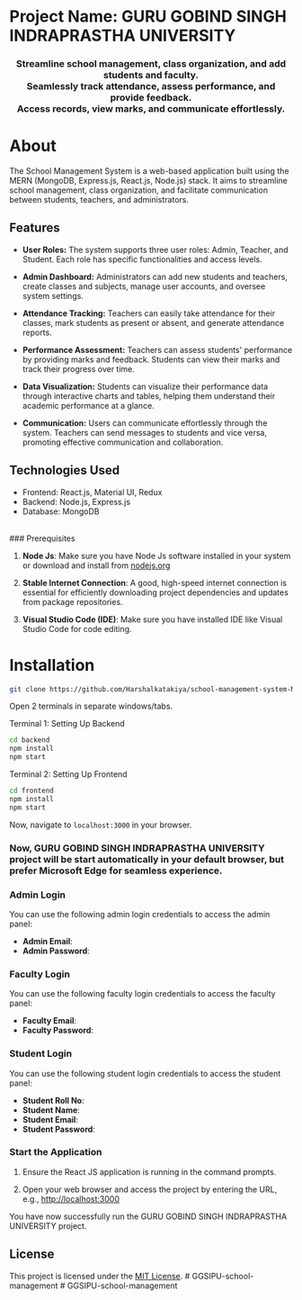 # Project Name: GURU GOBIND SINGH INDRAPRASTHA UNIVERSITY

<h3 align="center">
Streamline school management, class organization, and add students and faculty.<br>
Seamlessly track attendance, assess performance, and provide feedback. <br>
Access records, view marks, and communicate effortlessly.
</h3>


# About

The School Management System is a web-based application built using the MERN (MongoDB, Express.js, React.js, Node.js) stack. It aims to streamline school management, class organization, and facilitate communication between students, teachers, and administrators.

## Features

- **User Roles:** The system supports three user roles: Admin, Teacher, and Student. Each role has specific functionalities and access levels.

- **Admin Dashboard:** Administrators can add new students and teachers, create classes and subjects, manage user accounts, and oversee system settings.

- **Attendance Tracking:** Teachers can easily take attendance for their classes, mark students as present or absent, and generate attendance reports.

- **Performance Assessment:** Teachers can assess students' performance by providing marks and feedback. Students can view their marks and track their progress over time.

- **Data Visualization:** Students can visualize their performance data through interactive charts and tables, helping them understand their academic performance at a glance.

- **Communication:** Users can communicate effortlessly through the system. Teachers can send messages to students and vice versa, promoting effective communication and collaboration.

## Technologies Used

- Frontend: React.js, Material UI, Redux
- Backend: Node.js, Express.js
- Database: MongoDB

<br>
### Prerequisites

1. **Node Js**: Make sure you have Node Js software installed in your system or download and install from [nodejs.org](https://nodejs.org/dist/v18.18.2/node-v18.18.2-x64.msi)

2. **Stable Internet Connection**: A good, high-speed internet connection is essential for efficiently downloading project dependencies and updates from package repositories.

3. **Visual Studio Code (IDE)**: Make sure you have installed IDE like Visual Studio Code for code editing.


# Installation

```sh
git clone https://github.com/Harshalkatakiya/school-management-system-MERN-stack.git
```
Open 2 terminals in separate windows/tabs.

Terminal 1: Setting Up Backend 
```sh
cd backend
npm install
npm start
```

Terminal 2: Setting Up Frontend
```sh
cd frontend
npm install
npm start
```
Now, navigate to `localhost:3000` in your browser.

### Now, GURU GOBIND SINGH INDRAPRASTHA UNIVERSITY project will be start automatically in your default browser, but prefer Microsoft Edge for seamless experience.


### Admin Login

You can use the following admin login credentials to access the admin panel:

- **Admin Email**: 
- **Admin Password**: 


### Faculty Login

You can use the following faculty login credentials to access the faculty panel:

- **Faculty Email**: 
- **Faculty Password**: 


### Student Login

You can use the following student login credentials to access the student panel:

- **Student Roll No**: 
- **Student Name**: 
- **Student Email**: 
- **Student Password**: 


### Start the Application

1. Ensure the React JS application is running in the command prompts.

2. Open your web browser and access the project by entering the URL, e.g., [http://localhost:3000](http://localhost:3000) 

You have now successfully run the GURU GOBIND SINGH INDRAPRASTHA UNIVERSITY project.


## License

This project is licensed under the [MIT License](LICENSE).
#   G G S I P U - s c h o o l - m a n a g e m e n t  
 #   G G S I P U - s c h o o l - m a n a g e m e n t  
 